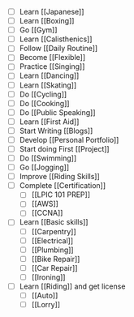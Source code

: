 - [ ] Learn [[Japanese]]
- [ ] Learn [[Boxing]]
- [ ] Go [[Gym]]
- [ ] Learn [[Calisthenics]]
- [ ] Follow [[Daily Routine]]
- [ ] Become [[Flexible]]
- [ ] Practice [[Singing]]
- [ ] Learn [[Dancing]] 
- [ ] Learn [[Skating]]
- [ ] Do [[Cycling]]
- [ ] Do [[Cooking]]
- [ ] Do [[Public Speaking]]
- [ ] Learn [[First Aid]]
- [ ] Start Writing [[Blogs]] 
- [ ] Develop [[Personal Portfolio]]
- [ ] Start doing First [[Project]]
- [ ] Do [[Swimming]]
- [ ] Go [[Jogging]]
- [ ] Improve [[Riding Skills]]
- [ ] Complete [[Certification]]
	- [ ] [[LPIC 101 PREP]]
	- [ ] [[AWS]]
	- [ ] [[CCNA]]
- [ ] Learn [[Basic skills]]
	- [ ] [[Carpentry]]
	- [ ] [[Electrical]]
	- [ ] [[Plumbing]]
	- [ ] [[Bike Repair]]
	- [ ] [[Car Repair]]
	- [ ] [[Ironing]]
- [ ] Learn [[Riding]] and get license
	- [ ] [[Auto]]
	- [ ] [[Lorry]]
